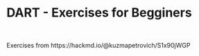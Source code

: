 <h1>DART - Exercises for Begginers</h1>
<br>
<p>Exercises from <link>https://hackmd.io/@kuzmapetrovich/S1x90jWGP</link></p>